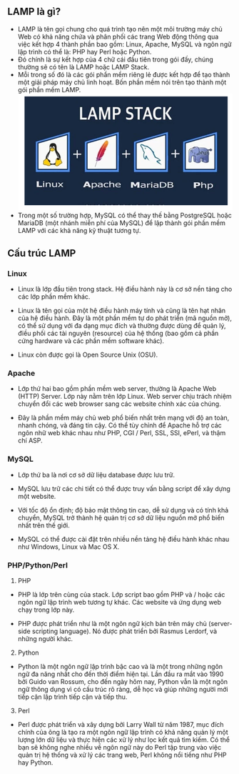 ## LAMP là gì?
- LAMP là tên gọi chung cho quá trình tạo nên một môi trường máy chủ Web có khả năng chứa và phân phối các trang Web động thông qua việc kết hợp 4 thành phần bao gồm: Linux, Apache, MySQL và ngôn ngữ lập trình có thể là: PHP hay Perl hoặc Python.
- Đó chính là sự kết hợp của 4 chữ cái đầu tiên trong gói đấy, chúng thường sẽ có tên là LAMP hoặc LAMP Stack.
- Mỗi trong số đó là các gói phần mềm riêng lẻ được kết hợp để tạo thành một giải pháp máy chủ linh hoạt. Bốn phần mềm nói trên tạo thành một gói phần mềm LAMP.
    <img src="image/Capture.PNG">
- Trong một số trường hợp, MySQL có thể thay thế bằng PostgreSQL hoặc MariaDB (một nhánh miễn phí của MySQL) để lập thành gói phần mềm LAMP với các khả năng kỹ thuật tương tự.
## Cấu trúc LAMP
### Linux
- Linux là lớp đầu tiên trong stack. Hệ điều hành này là cơ sở nền tảng cho các lớp phần mềm khác.
- Linux là tên gọi của một hệ điều hành máy tính và cũng là tên hạt nhân của hệ điều hành. Đây là một phần mềm tự do phát triển (mã nguồn mở), có thể sử dụng với đa dạng mục đích và thường được dùng để quản lý, điều phối các tài nguyên (resource) của hệ thống (bao gồm cả phần cứng hardware và các phần mềm software khác).

- Linux còn được gọi là Open Source Unix (OSU).
### Apache
- Lớp thứ hai bao gồm phần mềm web server, thường là Apache Web (HTTP) Server. Lớp này nằm trên lớp Linux. Web server chịu trách nhiệm chuyển đổi các web browser sang các website chính xác của chúng.

- Đây là phần mềm máy chủ web phổ biến nhất trên mạng với độ an toàn, nhanh chóng, và đáng tin cậy. Có thể tùy chỉnh để Apache hỗ trợ các ngôn nhữ web khác nhau như PHP, CGI / Perl, SSL, SSI, ePerl, và thậm chí ASP.

### MySQL
- Lớp thứ ba là nơi cơ sở dữ liệu database được lưu trữ.

- MySQL lưu trữ các chi tiết có thể được truy vấn bằng script để xây dựng một website.

- Với tốc độ ổn định; độ bảo mật thông tin cao, dễ sử dụng và có tính khả chuyển, MySQL trở thành hệ quản trị cơ sở dữ liệu nguồn mở phổ biến nhất trên thế giới.

- MySQL có thể được cài đặt trên nhiều nền tảng hệ điều hành khác nhau như Windows, Linux và Mac OS X.



### PHP/Python/Perl
1. PHP
- PHP là lớp trên cùng của stack. Lớp script bao gồm PHP và / hoặc các ngôn ngữ lập trình web tương tự khác. Các website và ứng dụng web chạy trong lớp này.

- PHP được phát triển như là một ngôn ngữ kịch bản trên máy chủ (server-side scripting language). Nó được phát triển bởi Rasmus Lerdorf, và những người khác.
2. Python
- Python là một ngôn ngữ lập trình bậc cao và là một trong những ngôn ngữ đa năng nhất cho đến thời điểm hiện tại. Lần đầu ra mắt vào 1990 bởi Guido van Rossum, cho đến ngày hôm nay, Python vẫn là một ngôn ngữ thông dụng vì có cấu trúc rõ ràng, dễ học và giúp những người mới tiếp cận lập trình tiếp cận và tiếp thu.
3. Perl
- Perl được phát triển và xây dựng bởi Larry Wall từ năm 1987, mục đích chính của ông là tạo ra một ngôn ngữ lập trình có khả năng quản lý một lượng lớn dữ liệu và thực hiện các xử lý như lọc kết quả tìm kiếm. Có thể bạn sẽ không nghe nhiều về ngôn ngữ này do Perl tập trung vào việc quản trị hệ thống và xử lý các trang web, Perl không nổi tiếng như PHP hay Python.
